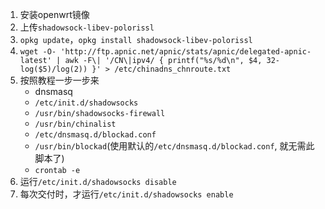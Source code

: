 1. 安装openwrt镜像
2. 上传`shadowsock-libev-polorissl`
3. `opkg update`，`opkg install shadowsock-libev-polorissl`
4. `wget -O- 'http://ftp.apnic.net/apnic/stats/apnic/delegated-apnic-latest' | awk -F\| '/CN\|ipv4/ { printf("%s/%d\n", $4, 32-log($5)/log(2)) }' > /etc/chinadns_chnroute.txt` 
5. 按照教程一步一步来
    - dnsmasq
    - `/etc/init.d/shadowsocks`
    - `/usr/bin/shadowsocks-firewall`
    - `/usr/bin/chinalist`
    - `/etc/dnsmasq.d/blockad.conf`
    - `/usr/bin/blockad`(使用默认的`/etc/dnsmasq.d/blockad.conf`, 就无需此脚本了)
    - `crontab -e`
6. 运行`/etc/init.d/shadowsocks disable`
7. 每次交付时，才运行`/etc/init.d/shadowsocks enable`
